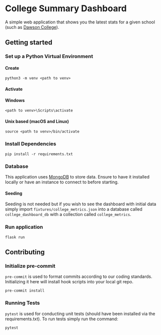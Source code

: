 # College Summary Dashboard
A simple web application that shows you the latest stats for a given school (such as [Dawson College](https://www.dawsoncollege.qc.ca/)).

## Getting started

### Set up a Python Virtual Environment

#### Create
```
python3 -m venv <path to venv>
```

#### Activate
#### Windows
```
<path to venv>\Scripts\activate
```
#### Unix based (macOS and Linux)
```
source <path to venv>/bin/activate
```

### Install Dependencies
```
pip install -r requirements.txt
```

### Database
This application uses [MongoDB](https://www.mongodb.com/try/download/community) to store data. Ensure to have it installed locally or have an instance to connect to before starting.

#### Seeding
Seeding is not needed but if you wish to see the dashboard with initial data simply import `fixtures/college_metrics.json` into a database called `college_dashboard_db` with a collection called `college_metrics`.

### Run application
```
flask run
```

## Contributing

### Initialize pre-commit
`pre-commit` is used to format commits according to our coding standards. Initializing it here will install hook scripts into your local git repo.
```
pre-commit install
```

### Running Tests
`pytest` is used for conducting unit tests (should have been installed via the requirements.txt).
To run tests simply run the command:
```
pytest
```
